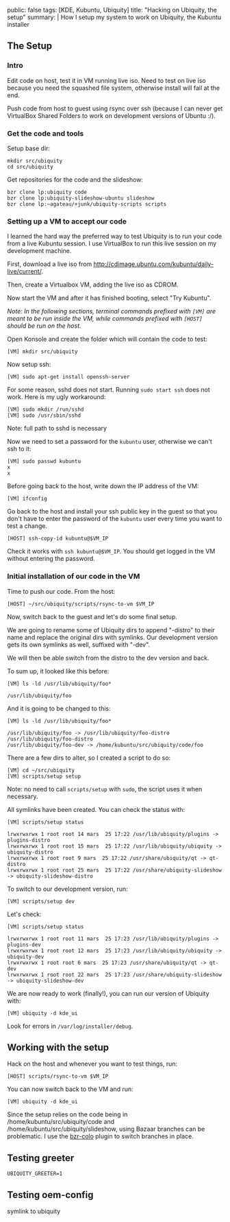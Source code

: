 public: false
tags: [KDE, Kubuntu, Ubiquity]
title: "Hacking on Ubiquity, the setup"
summary: |
    How I setup my system to work on Ubiquity, the Kubuntu installer

## The Setup

### Intro

Edit code on host, test it in VM running live iso. Need to test on live iso
because you need the squashed file system, otherwise install will fail at the
end.

Push code from host to guest using rsync over ssh (because I can never get
VirtualBox Shared Folders to work on development versions of Ubuntu :/).

### Get the code and tools

Setup base dir:

    mkdir src/ubiquity
    cd src/ubiquity

Get repositories for the code and the slideshow:

    bzr clone lp:ubiquity code
    bzr clone lp:ubiquity-slideshow-ubuntu slideshow
    bzr clone lp:~agateau/+junk/ubiquity-scripts scripts

### Setting up a VM to accept our code

I learned the hard way the preferred way to test Ubiquity is to run your code
from a live Kubuntu session. I use VirtualBox to run this live session on my
development machine.

First, download a live iso from <http://cdimage.ubuntu.com/kubuntu/daily-live/current/>.

Then, create a Virtualbox VM, adding the live iso as CDROM.

Now start the VM and after it has finished booting, select "Try Kubuntu".

_Note: In the following sections, terminal commands prefixed with `[VM]` are meant to
be run inside the VM, while commands prefixed with `[HOST]` should be run on the
host._

Open Konsole and create the folder which will contain the code to test:

    [VM] mkdir src/ubiquity

Now setup ssh:

    [VM] sudo apt-get install openssh-server

For some reason, sshd does not start. Running `sudo start ssh` does not work.
Here is my ugly workaround:

    [VM] sudo mkdir /run/sshd
    [VM] sudo /usr/sbin/sshd

Note: full path to sshd is necessary

Now we need to set a password for the `kubuntu` user, otherwise we can't ssh to it:

    [VM] sudo passwd kubuntu
    x
    x

Before going back to the host, write down the IP address of the VM:

    [VM] ifconfig

Go back to the host and install your ssh public key in the guest so that you
don't have to enter the password of the `kubuntu` user every time you want to
test a change.

    [HOST] ssh-copy-id kubuntu@$VM_IP

Check it works with `ssh kubuntu@$VM_IP`. You should get logged in the VM
without entering the password.

### Initial installation of our code in the VM

Time to push our code. From the host:

    [HOST] ~/src/ubiquity/scripts/rsync-to-vm $VM_IP

Now, switch back to the guest and let's do some final setup.

We are going to rename some of Ubiquity dirs to append "-distro" to their name
and replace the original dirs with symlinks. Our development version gets its
own symlinks as well, suffixed with "-dev".

We will then be able switch from the distro to the dev version and back.

To sum up, it looked like this before:

    [VM] ls -ld /usr/lib/ubiquity/foo*

    /usr/lib/ubiquity/foo

And it is going to be changed to this:

    [VM] ls -ld /usr/lib/ubiquity/foo*

    /usr/lib/ubiquity/foo -> /usr/lib/ubiquity/foo-distro
    /usr/lib/ubiquity/foo-distro
    /usr/lib/ubiquity/foo-dev -> /home/kubuntu/src/ubiquity/code/foo

There are a few dirs to alter, so I created a script to do so:

    [VM] cd ~/src/ubiquity
    [VM] scripts/setup setup

Note: no need to call `scripts/setup` with `sudo`, the script uses it when necessary.

All symlinks have been created. You can check the status with:

    [VM] scripts/setup status

    lrwxrwxrwx 1 root root 14 mars  25 17:22 /usr/lib/ubiquity/plugins -> plugins-distro
    lrwxrwxrwx 1 root root 15 mars  25 17:22 /usr/lib/ubiquity/ubiquity -> ubiquity-distro
    lrwxrwxrwx 1 root root 9 mars  25 17:22 /usr/share/ubiquity/qt -> qt-distro
    lrwxrwxrwx 1 root root 25 mars  25 17:22 /usr/share/ubiquity-slideshow -> ubiquity-slideshow-distro

To switch to our development version, run:

    [VM] scripts/setup dev

Let's check:

    [VM] scripts/setup status

    lrwxrwxrwx 1 root root 11 mars  25 17:23 /usr/lib/ubiquity/plugins -> plugins-dev
    lrwxrwxrwx 1 root root 12 mars  25 17:23 /usr/lib/ubiquity/ubiquity -> ubiquity-dev
    lrwxrwxrwx 1 root root 6 mars  25 17:23 /usr/share/ubiquity/qt -> qt-dev
    lrwxrwxrwx 1 root root 22 mars  25 17:23 /usr/share/ubiquity-slideshow -> ubiquity-slideshow-dev

We are now ready to work (finally!), you can run our version of Ubiquity with:

    [VM] ubiquity -d kde_ui

Look for errors in `/var/log/installer/debug`.

## Working with the setup

Hack on the host and whenever you want to test things, run:

    [HOST] scripts/rsync-to-vm $VM_IP

You can now switch back to the VM and run:

    [VM] ubiquity -d kde_ui

Since the setup relies on the code being in /home/kubuntu/src/ubiquity/code and
/home/kubuntu/src/ubiquity/slideshow, using Bazaar branches can be problematic.
I use the [bzr-colo][] plugin to switch branches in place.

## Testing greeter

    UBIQUITY_GREETER=1

## Testing oem-config

symlink to ubiquity

[bzr-colo]: http://launchpad.net/bzr-colo
